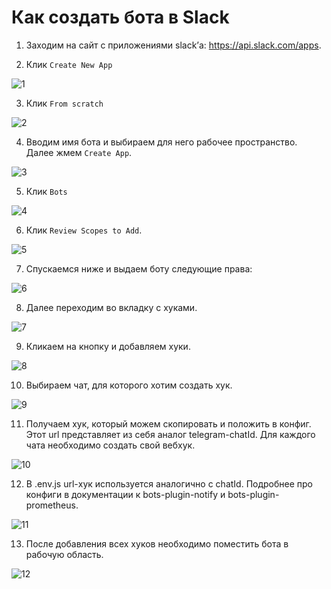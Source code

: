 # Как создать бота в Slack

1. Заходим на сайт с приложениями slack’а: https://api.slack.com/apps.

2. Клик `Create New App`

![1](public/1.png)

3. Клик `From scratch`

![2](public/2.png)

4. Вводим имя бота и выбираем для него рабочее пространство. Далее жмем `Create App`.

![3](public/3.png)

5. Клик `Bots`

![4](public/4.png)

6. Клик `Review Scopes to Add`.

![5](public/5.png)

7. Спускаемся ниже и выдаем боту следующие права:

![6](public/6.png)

8. Далее переходим во вкладку с хуками.

![7](public/7.png)

9. Кликаем на кнопку и добавляем хуки.

![8](public/8.png)

10. Выбираем чат, для которого хотим создать хук.

![9](public/9.png)

11. Получаем хук, который можем скопировать и положить в конфиг. Этот url представляет из себя аналог telegram-chatId. Для каждого чата необходимо создать свой вебхук.

![10](public/10.png)

12. В .env.js url-хук используется аналогично с chatId. Подробнее про конфиги в документации к bots-plugin-notify и bots-plugin-prometheus.

![11](public/11.png)

13. После добавления всех хуков необходимо поместить бота в рабочую область.

![12](public/12.png)
